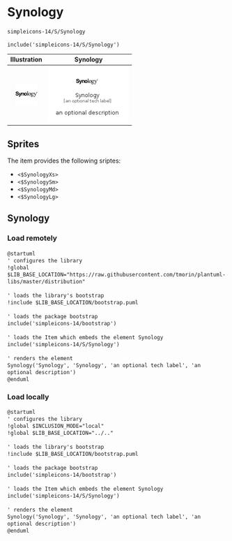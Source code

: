 # Synology


```text
simpleicons-14/S/Synology
```

```text
include('simpleicons-14/S/Synology')
```



| Illustration | Synology |
| :---: | :---: |
| ![illustration for Illustration](../../simpleicons-14/S/Synology.png) | ![illustration for Synology](../../simpleicons-14/S/Synology.Local.png) |



## Sprites
The item provides the following sriptes:

- `<$SynologyXs>`
- `<$SynologySm>`
- `<$SynologyMd>`
- `<$SynologyLg>`





## Synology

### Load remotely
```plantuml
@startuml
' configures the library
!global $LIB_BASE_LOCATION="https://raw.githubusercontent.com/tmorin/plantuml-libs/master/distribution"

' loads the library's bootstrap
!include $LIB_BASE_LOCATION/bootstrap.puml

' loads the package bootstrap
include('simpleicons-14/bootstrap')

' loads the Item which embeds the element Synology
include('simpleicons-14/S/Synology')

' renders the element
Synology('Synology', 'Synology', 'an optional tech label', 'an optional description')
@enduml
```

### Load locally
```plantuml
@startuml
' configures the library
!global $INCLUSION_MODE="local"
!global $LIB_BASE_LOCATION="../.."

' loads the library's bootstrap
!include $LIB_BASE_LOCATION/bootstrap.puml

' loads the package bootstrap
include('simpleicons-14/bootstrap')

' loads the Item which embeds the element Synology
include('simpleicons-14/S/Synology')

' renders the element
Synology('Synology', 'Synology', 'an optional tech label', 'an optional description')
@enduml
```

